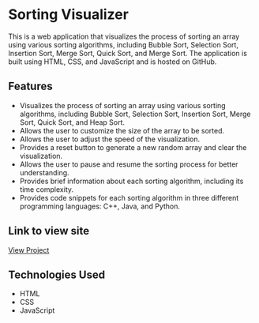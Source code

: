 # Sorting Visualizer

This is a web application that visualizes the process of sorting an array using various sorting algorithms, including Bubble Sort, Selection Sort, Insertion Sort, Merge Sort, Quick Sort, and Merge Sort. The application is built using HTML, CSS, and JavaScript and is hosted on GitHub.

## Features

- Visualizes the process of sorting an array using various sorting algorithms, including Bubble Sort, Selection Sort, Insertion Sort, Merge Sort, Quick Sort, and Heap Sort.
- Allows the user to customize the size of the array to be sorted.
- Allows the user to adjust the speed of the visualization.
- Provides a reset button to generate a new random array and clear the visualization.
- Allows the user to pause and resume the sorting process for better understanding.
- Provides brief information about each sorting algorithm, including its time complexity.
- Provides code snippets for each sorting algorithm in three different programming languages: C++, Java, and Python.

## Link to view site

[View Project](https://2abhyudaymishra.github.io/sorting-visualizer/)

## Technologies Used

- HTML
- CSS
- JavaScript
